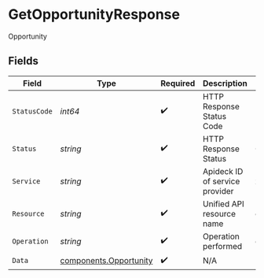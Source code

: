 # GetOpportunityResponse

Opportunity


## Fields

| Field                                                            | Type                                                             | Required                                                         | Description                                                      | Example                                                          |
| ---------------------------------------------------------------- | ---------------------------------------------------------------- | ---------------------------------------------------------------- | ---------------------------------------------------------------- | ---------------------------------------------------------------- |
| `StatusCode`                                                     | *int64*                                                          | :heavy_check_mark:                                               | HTTP Response Status Code                                        | 200                                                              |
| `Status`                                                         | *string*                                                         | :heavy_check_mark:                                               | HTTP Response Status                                             | OK                                                               |
| `Service`                                                        | *string*                                                         | :heavy_check_mark:                                               | Apideck ID of service provider                                   | zoho-crm                                                         |
| `Resource`                                                       | *string*                                                         | :heavy_check_mark:                                               | Unified API resource name                                        | opportunities                                                    |
| `Operation`                                                      | *string*                                                         | :heavy_check_mark:                                               | Operation performed                                              | one                                                              |
| `Data`                                                           | [components.Opportunity](../../models/components/opportunity.md) | :heavy_check_mark:                                               | N/A                                                              |                                                                  |